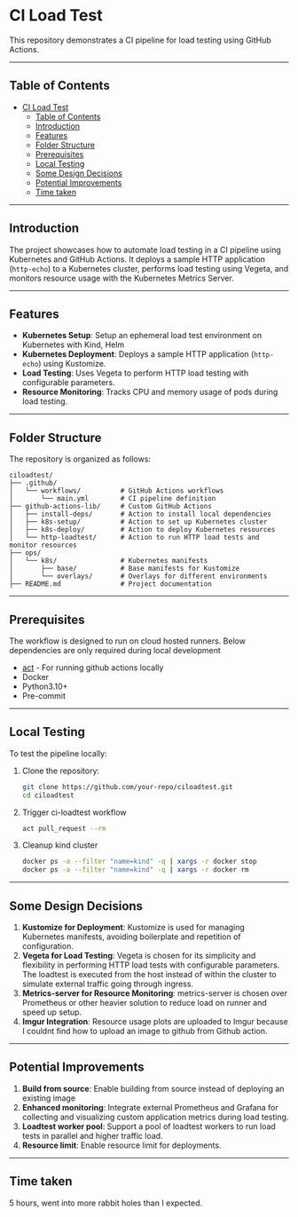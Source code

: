 # CI Load Test

This repository demonstrates a CI pipeline for load testing using GitHub Actions.

---

## Table of Contents

- [CI Load Test](#ci-load-test)
  - [Table of Contents](#table-of-contents)
  - [Introduction](#introduction)
  - [Features](#features)
  - [Folder Structure](#folder-structure)
  - [Prerequisites](#prerequisites)
  - [Local Testing](#local-testing)
  - [Some Design Decisions](#some-design-decisions)
  - [Potential Improvements](#potential-improvements)
  - [Time taken](#time-taken)

---

## Introduction

The project showcases how to automate load testing in a CI pipeline using Kubernetes and GitHub Actions. It deploys a sample HTTP application (`http-echo`) to a Kubernetes cluster, performs load testing using Vegeta, and monitors resource usage with the Kubernetes Metrics Server.

---

## Features

- **Kubernetes Setup**: Setup an ephemeral load test environment on Kubernetes with Kind, Helm
- **Kubernetes Deployment**: Deploys a sample HTTP application (`http-echo`) using Kustomize.
- **Load Testing**: Uses Vegeta to perform HTTP load testing with configurable parameters.
- **Resource Monitoring**: Tracks CPU and memory usage of pods during load testing.

---

## Folder Structure

The repository is organized as follows:

```
ciloadtest/
├── .github/
│   └── workflows/          # GitHub Actions workflows
│       └── main.yml        # CI pipeline definition
├── github-actions-lib/     # Custom GitHub Actions
│   ├── install-deps/       # Action to install local dependencies
│   ├── k8s-setup/          # Action to set up Kubernetes cluster
│   ├── k8s-deploy/         # Action to deploy Kubernetes resources
│   └── http-loadtest/      # Action to run HTTP load tests and monitor resources
├── ops/
│   └── k8s/                # Kubernetes manifests
│       ├── base/           # Base manifests for Kustomize
│       └── overlays/       # Overlays for different environments
├── README.md               # Project documentation
```

---

## Prerequisites

The workflow is designed to run on cloud hosted runners. Below dependencies are only required during local development

- [act](https://nektosact.com/installation/index.html) - For running github actions locally
- Docker
- Python3.10+
- Pre-commit

---

## Local Testing

To test the pipeline locally:

1. Clone the repository:
   ```bash
   git clone https://github.com/your-repo/ciloadtest.git
   cd ciloadtest
   ```
2. Trigger ci-loadtest workflow
   ```bash
   act pull_request --rm
   ```
3. Cleanup kind cluster
   ```bash
   docker ps -a --filter "name=kind" -q | xargs -r docker stop
   docker ps -a --filter "name=kind" -q | xargs -r docker rm
   ```

---

## Some Design Decisions

1. **Kustomize for Deployment**: Kustomize is used for managing Kubernetes manifests, avoiding boilerplate and repetition of configuration.
2. **Vegeta for Load Testing**: Vegeta is chosen for its simplicity and flexibility in performing HTTP load tests with configurable parameters. The loadtest is executed from the host instead of within the cluster to simulate external traffic going through ingress.
3. **Metrics-server for Resource Monitoring**: metrics-server is chosen over Prometheus or other heavier solution to reduce load on runner and speed up setup.
4. **Imgur Integration**: Resource usage plots are uploaded to Imgur because I couldnt find how to upload an image to github from Github action.

---

## Potential Improvements

1. **Build from source**: Enable building from source instead of deploying an existing image
2. **Enhanced monitoring**: Integrate external Prometheus and Grafana for collecting and visualizing custom application metrics during load testing.
3. **Loadtest worker pool**: Support a pool of loadtest workers to run load tests in parallel and higher traffic load.
4. **Resource limit**: Enable resource limit for deployments.

---

## Time taken
5 hours, went into more rabbit holes than I expected.
